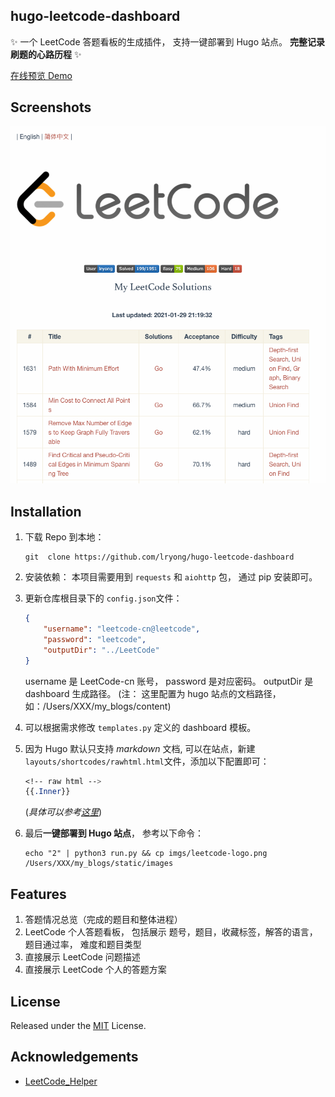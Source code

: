 ## hugo-leetcode-dashboard

✨ 一个 LeetCode 答题看板的生成插件， 支持一键部署到 Hugo 站点。 **完整记录刷题的心路历程** ✨

[在线预览 Demo](http://www.herbert.top:18080/leetcode/)

## Screenshots

![leetcode-dashboard](https://raw.githubusercontent.com/lryong/hugo-leetcode-dashboard/master/imgs/leetcode_dashboard.png)

## Installation

1. 下载 Repo 到本地：

   ```shell
   git  clone https://github.com/lryong/hugo-leetcode-dashboard
   ```

2. 安装依赖： 本项目需要用到 `requests` 和 `aiohttp` 包， 通过 pip 安装即可。

3. 更新仓库根目录下的 `config.json`文件：

   ```json
   {
       "username": "leetcode-cn@leetcode",  
       "password": "leetcode", 
       "outputDir": "../LeetCode" 
   }
   ```
   username 是 LeetCode-cn 账号， password 是对应密码。 
   outputDir 是dashboard 生成路径。 (注： 这里配置为 hugo 站点的文档路径， 如：/Users/XXX/my_blogs/content)

4. 可以根据需求修改 `templates.py` 定义的 dashboard 模板。

5. 因为 Hugo 默认只支持 *markdown* 文档, 可以在站点，新建 `layouts/shortcodes/rawhtml.html`文件，添加以下配置即可：

   ```css
   <!-- raw html -->
   {{.Inner}}
   ```

   (*具体可以参考[这里](https://anaulin.org/blog/hugo-raw-html-shortcode/)*)

6. 最后**一键部署到 Hugo 站点**， 参考以下命令：

   ```shell
   echo "2" | python3 run.py && cp imgs/leetcode-logo.png /Users/XXX/my_blogs/static/images
   ```

## Features

1. 答题情况总览（完成的题目和整体进程）
2. LeetCode  个人答题看板， 包括展示 题号，题目，收藏标签，解答的语言， 题目通过率， 难度和题目类型
3. 直接展示 LeetCode 问题描述
4. 直接展示 LeetCode 个人的答题方案

## License

Released under the [MIT](https://github.com/lryong/hugo-leetcode-dashboard/blob/master/LICENSE) License.

## Acknowledgements

- [LeetCode_Helper](https://github.com/KivenCkl/LeetCode_Helper)

